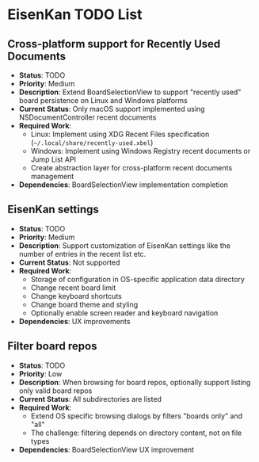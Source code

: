 # EisenKan TODO List

## Cross-platform support for Recently Used Documents
- **Status**: TODO
- **Priority**: Medium
- **Description**: Extend BoardSelectionView to support "recently used" board persistence on Linux and Windows platforms
- **Current Status**: Only macOS support implemented using NSDocumentController recent documents
- **Required Work**:
  - Linux: Implement using XDG Recent Files specification (`~/.local/share/recently-used.xbel`)
  - Windows: Implement using Windows Registry recent documents or Jump List API
  - Create abstraction layer for cross-platform recent documents management
- **Dependencies**: BoardSelectionView implementation completion

## EisenKan settings
- **Status**: TODO
- **Priority**: Medium
- **Description**: Support customization of EisenKan settings like the number of entries in the recent list etc.
- **Current Status**: Not supported
- **Required Work**:
  - Storage of configuration in OS-specific application data directory
  - Change recent board limit
  - Change keyboard shortcuts
  - Change board theme and styling
  - Optionally enable screen reader and keyboard navigation
- **Dependencies**: UX improvements

## Filter board repos
- **Status**: TODO
- **Priority**: Low
- **Description**: When browsing for board repos, optionally support listing only valid board repos
- **Current Status**: All subdirectories are listed
- **Required Work**:
  - Extend OS specific browsing dialogs by filters "boards only" and "all"
  - The challenge: filtering depends on directory content, not on file types
- **Dependencies**: BoardSelectionView UX improvement
